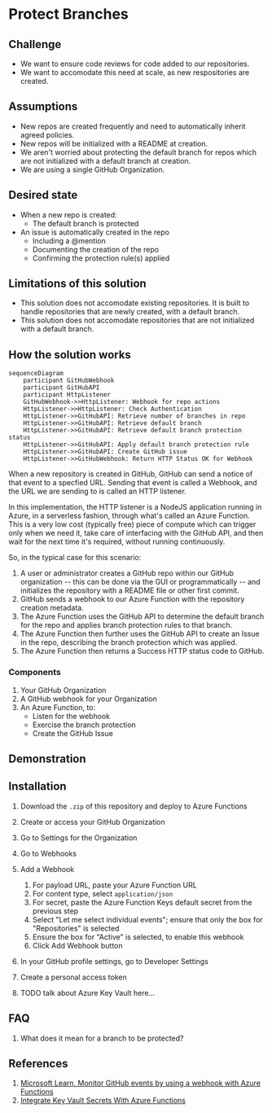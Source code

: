 # Protect Branches

## Challenge

* We want to ensure code reviews for code added to our repositories.
* We want to accomodate this need at scale, as new respositories are created. 

## Assumptions

* New repos are created frequently and need to automatically inherit agreed policies.
* New repos will be initialized with a README at creation.
* We aren't worried about protecting the default branch for repos which are not initialized with a default branch at creation.
* We are using a single GitHub Organization.

## Desired state

* When a new repo is created:
  * The default branch is protected
* An issue is automatically created in the repo
  * Including a @mention
  * Documenting the creation of the repo
  * Confirming the protection rule(s) applied

## Limitations of this solution
* This solution does not accomodate existing repositories. It is built to handle repositories that are newly created, with a default branch.
* This solution does not accomodate repositories that are not initialized with a default branch.

## How the solution works

```mermaid
sequenceDiagram
    participant GitHubWebhook
    participant GitHubAPI
    participant HttpListener
    GitHubWebhook->>HttpListener: Webhook for repo actions
    HttpListener->>HttpListener: Check Authentication
    HttpListener->>GitHubAPI: Retrieve number of branches in repo
    HttpListener->>GitHubAPI: Retrieve default branch
    HttpListener->>GitHubAPI: Retrieve default branch protection status
    HttpListener->>GitHubAPI: Apply default branch protection rule
    HttpListener->>GitHubAPI: Create GitHub issue
    HttpListener->>GitHubWebhook: Return HTTP Status OK for Webhook
```

When a new repository is created in GitHub, GitHub can send a notice of that event to a specfied URL. Sending that event is called a Webhook, and the URL we are sending to is called an HTTP listener.

In this implementation, the HTTP listener is a NodeJS application running in Azure, in a serverless fashion, through what's called an Azure Function. This is a very low cost (typically free) piece of compute which can trigger only when we need it, take care of interfacing with the GitHub API, and then wait for the next time it's required, without running continuously.

So, in the typical case for this scenario:
  1. A user or administrator creates a GitHub repo within our GitHub organization -- this can be done via the GUI or programmatically -- and initializes the repository with a README file or other first commit.
  1. GitHub sends a webhook to our Azure Function with the repository creation metadata.
  1. The Azure Function uses the GitHub API to determine the default branch for the repo and applies branch protection rules to that branch.
  1. The Azure Function then further uses the GitHub API to create an Issue in the repo, describing the branch protection which was applied.
  1. The Azure Function then returns a Success HTTP status code to GitHub.

### Components

1. Your GitHub Organization
2. A GitHub webhook for your Organization
3. An Azure Function, to:
    * Listen for the webhook
    * Exercise the branch protection
    * Create the GitHub Issue


## Demonstration

## Installation
1. Download the `.zip` of this repository and deploy to Azure Functions

1. Create or access your GitHub Organization
1. Go to Settings for the Organization
1. Go to Webhooks
1. Add a Webhook
    1. For payload URL, paste your Azure Function URL
    1. For content type, select `application/json`
    1. For secret, paste the Azure Function Keys default secret from the previous step
    1. Select "Let me select individual events"; ensure that only the box for "Repositories" is selected
    1. Ensure the box for "Active" is selected, to enable this webhook
    1. Click Add Webhook button 

1. In your GitHub profile settings, go to Developer Settings
1. Create a personal access token

1. TODO talk about Azure Key Vault here...


## FAQ

1. What does it mean for a branch to be protected?

## References
 
1. [Microsoft Learn, Monitor GitHub events by using a webhook with Azure Functions](https://docs.microsoft.com/en-us/learn/modules/monitor-github-events-with-a-function-triggered-by-a-webhook/)
1. [Integrate Key Vault Secrets With Azure Functions](https://daniel-krzyczkowski.github.io/Integrate-Key-Vault-Secrets-With-Azure-Functions/)
